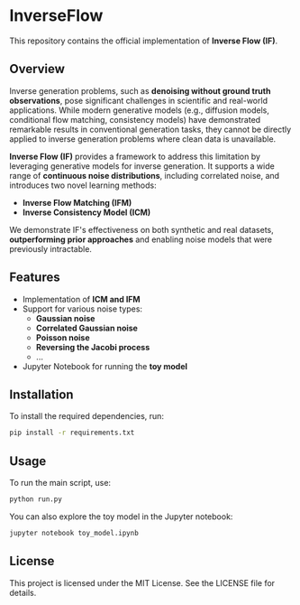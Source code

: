# InverseFlow

This repository contains the official implementation of **Inverse Flow (IF)**.

## Overview  

Inverse generation problems, such as **denoising without ground truth observations**, pose significant challenges in scientific and real-world applications. While modern generative models (e.g., diffusion models, conditional flow matching, consistency models) have demonstrated remarkable results in conventional generation tasks, they cannot be directly applied to inverse generation problems where clean data is unavailable.  

**Inverse Flow (IF)** provides a framework to address this limitation by leveraging generative models for inverse generation. It supports a wide range of **continuous noise distributions**, including correlated noise, and introduces two novel learning methods:  

- **Inverse Flow Matching (IFM)**
- **Inverse Consistency Model (ICM)**  

We demonstrate IF's effectiveness on both synthetic and real datasets, **outperforming prior approaches** and enabling noise models that were previously intractable. 

## Features  

- Implementation of **ICM and IFM**  
- Support for various noise types:  
  - **Gaussian noise**  
  - **Correlated Gaussian noise**
  - **Poisson noise**  
  - **Reversing the Jacobi process** 
  - ... 
- Jupyter Notebook for running the **toy model**  

## Installation

To install the required dependencies, run:

```sh
pip install -r requirements.txt
```

## Usage
To run the main script, use:

```sh
python run.py
```

You can also explore the toy model in the Jupyter notebook:
```sh
jupyter notebook toy_model.ipynb
```

## License
This project is licensed under the MIT License. See the LICENSE file for details.